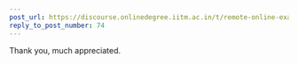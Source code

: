 ```yaml
---
post_url: https://discourse.onlinedegree.iitm.ac.in/t/remote-online-exam-tds-jan-2025/168832/101
reply_to_post_number: 74
---
```

Thank you, much appreciated.